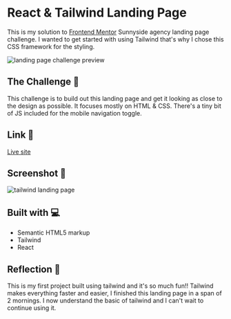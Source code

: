 # React & Tailwind Landing Page

This is my solution to [Frontend Mentor](https://www.frontendmentor.io/challenges/sunnyside-agency-landing-page-7yVs3B6ef/hub) Sunnyside agency landing page challenge. I wanted to get started with using Tailwind that's why I chose this CSS framework for the styling.

<img src="https://github.com/cheorodio/react-tailwind-landing-page/assets/121162907/e1c032d9-1eef-431a-ac2f-c4b5c301c6ce" alt="landing page challenge preview"/>

## The Challenge 💪

This challenge is to build out this landing page and get it looking as close to the design as possible. It focuses mostly on HTML & CSS. There's a tiny bit of JS included for the mobile navigation toggle.

## Link 🔗
[Live site](https://react-tailwind-landing-page-cheorodio.netlify.app/)

## Screenshot 📸
![tailwind landing page](https://github.com/cheorodio/react-tailwind-landing-page/assets/121162907/d94d10ab-a10a-403c-8027-83511812102c)

## Built with 💻

- Semantic HTML5 markup
- Tailwind
- React

## Reflection 💭

This is my first project built using tailwind and it's so much fun!! Tailwind makes everything faster and easier, I finished this landing page in a span of 2 mornings. I now understand the basic of tailwind and I can't wait to continue using it.
